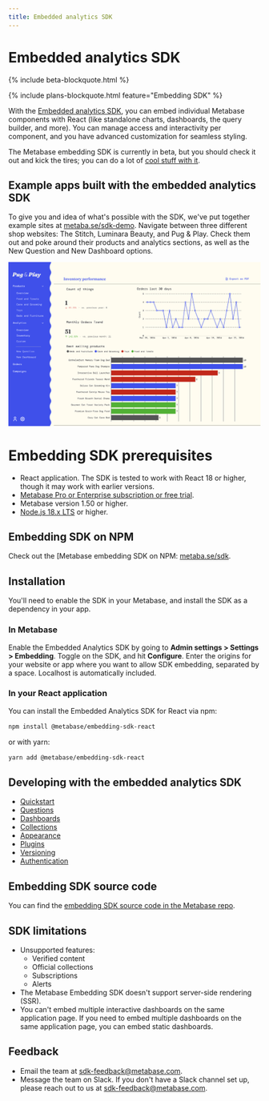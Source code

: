 ```yaml
---
title: Embedded analytics SDK
---
```


# Embedded analytics SDK

{% include beta-blockquote.html %}

{% include plans-blockquote.html feature="Embedding SDK" %}

With the [Embedded analytics SDK](./embedding-sdk-introduction.md), you can embed individual Metabase components with React (like standalone charts, dashboards, the query builder, and more). You can manage access and interactivity per component, and you have advanced customization for seamless styling.

The Metabase embedding SDK is currently in beta, but you should check it out and kick the tires; you can do a lot of [cool stuff with it](#example-apps-built-with-the-embedding-sdk).

## Example apps built with the embedded analytics SDK

To give you and idea of what's possible with the SDK, we've put together example sites at [metaba.se/sdk-demo](https://metaba.se/sdk-demo). Navigate between three different shop websites: The Stitch, Luminara Beauty, and Pug & Play. Check them out and poke around their products and analytics sections, as well as the New Question and New Dashboard options.

![Pug and play example app built with embedding SDK](../images/pug-and-play.png)

# Embedding SDK prerequisites

- React application. The SDK is tested to work with React 18 or higher, though it may work with earlier versions.
- [Metabase Pro or Enterprise subscription or free trial](https://www.metabase.com/pricing/).
- Metabase version 1.50 or higher.
- [Node.js 18.x LTS](https://nodejs.org/en) or higher.

## Embedding SDK on NPM

Check out the [Metabase embedding SDK on NPM: [metaba.se/sdk](https://metaba.se/sdk).

## Installation

You'll need to enable the SDK in your Metabase, and install the SDK as a dependency in your app.

### In Metabase

Enable the Embedded Analytics SDK by going to **Admin settings > Settings > Embedding**. Toggle on the SDK, and hit **Configure**. Enter the origins for your website or app where you want to allow SDK embedding, separated by a space. Localhost is automatically included.

### In your React application

You can install the Embedded Analytics SDK for React via npm:

```bash
npm install @metabase/embedding-sdk-react
```

or with yarn:

```bash
yarn add @metabase/embedding-sdk-react
```

## Developing with the embedded analytics SDK

- [Quickstart](./quickstart.md)
- [Questions](./questions.md)
- [Dashboards](./dashboards.md)
- [Collections](./collections.md)
- [Appearance](./appearance.md)
- [Plugins](./plugins.md)
- [Versioning](./version.md)
- [Authentication](./authentication.md)

## Embedding SDK source code

You can find the [embedding SDK source code in the Metabase repo](https://github.com/metabase/metabase/tree/master/enterprise/frontend/src/embedding-sdk).

## SDK limitations

- Unsupported features:
  - Verified content
  - Official collections
  - Subscriptions
  - Alerts
- The Metabase Embedding SDK doesn't support server-side rendering (SSR).
- You can't embed multiple interactive dashboards on the same application page. If you need to embed multiple dashboards on the same application page, you can embed static dashboards.

## Feedback

- Email the team at [sdk-feedback@metabase.com](mailto:sdk-feedback@metabase.com).
- Message the team on Slack. If you don't have a Slack channel set up, please reach out to us at [sdk-feedback@metabase.com](mailto:sdk-feedback@metabase.com).
